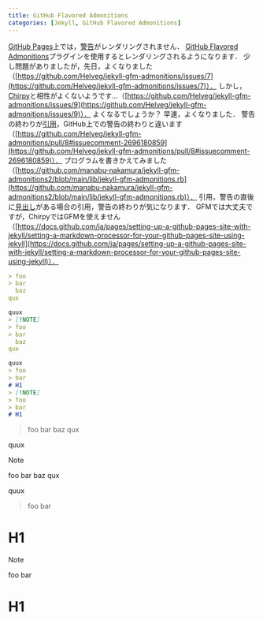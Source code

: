 ```yaml
---
title: GitHub Flavored Admonitions
categories: [Jekyll, GitHub Flavored Admonitions]
---
```

[GitHub Pages](https://pages.github.com/)上では，[警告](https://docs.github.com/ja/get-started/writing-on-github/getting-started-with-writing-and-formatting-on-github/basic-writing-and-formatting-syntax#alerts)がレンダリングされません．
[GitHub Flavored Admonitions](https://github.com/Helveg/jekyll-gfm-admonitions)プラグインを使用するとレンダリングされるようになります．
少し問題がありましたが，先日，よくなりました（[https://github.com/Helveg/jekyll-gfm-admonitions/issues/7](https://github.com/Helveg/jekyll-gfm-admonitions/issues/7)）．
しかし，[Chirpy](https://github.com/cotes2020/jekyll-theme-chirpy)と相性がよくないようです…（[https://github.com/Helveg/jekyll-gfm-admonitions/issues/9](https://github.com/Helveg/jekyll-gfm-admonitions/issues/9)）．
よくなるでしょうか？
早速，よくなりました．
警告の終わりが[引用](https://docs.github.com/ja/get-started/writing-on-github/getting-started-with-writing-and-formatting-on-github/basic-writing-and-formatting-syntax#quoting-text)，GitHub上での警告の終わりと違います（[https://github.com/Helveg/jekyll-gfm-admonitions/pull/8#issuecomment-2696180859](https://github.com/Helveg/jekyll-gfm-admonitions/pull/8#issuecomment-2696180859)）．
プログラムを書きかえてみました（[https://github.com/manabu-nakamura/jekyll-gfm-admonitions2/blob/main/lib/jekyll-gfm-admonitions.rb](https://github.com/manabu-nakamura/jekyll-gfm-admonitions2/blob/main/lib/jekyll-gfm-admonitions.rb)）．
引用，警告の直後に[見出し](https://docs.github.com/ja/get-started/writing-on-github/getting-started-with-writing-and-formatting-on-github/basic-writing-and-formatting-syntax#headings)がある場合の引用，警告の終わりが気になります．
GFMでは大丈夫ですが，ChirpyではGFMを使えません（[https://docs.github.com/ja/pages/setting-up-a-github-pages-site-with-jekyll/setting-a-markdown-processor-for-your-github-pages-site-using-jekyll](https://docs.github.com/ja/pages/setting-up-a-github-pages-site-with-jekyll/setting-a-markdown-processor-for-your-github-pages-site-using-jekyll)）．
```markdown
> foo
> bar
  baz
qux

quux
> [!NOTE]
> foo
> bar
  baz
qux

quux
> foo
> bar
# H1
> [!NOTE]
> foo
> bar
# H1
```
> foo
> bar
  baz
qux

quux
> [!NOTE]
> foo
> bar
  baz
qux

quux
> foo
> bar
# H1
> [!NOTE]
> foo
> bar
# H1